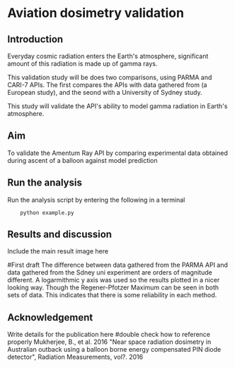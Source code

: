 # Aviation dosimetry validation

## Introduction

Everyday cosmic radiation enters the Earth's atmosphere, significant amount of this radiation is made up of gamma rays. 

This validation study will be does two comparisons, using PARMA and CARI-7 APIs. The first compares the APIs with data gathered from (a European study), and the seond with a University of Sydney study. 

This study will validate the API's ability to model gamma radiation in Earth's atmosphere.

## Aim

To validate the Amentum Ray API by comparing experimental data obtained during ascent of a balloon against model prediction

## Run the analysis

Run the analysis script by entering the following in a terminal

        python example.py

## Results and discussion

Include the main result image here

#First draft
The difference between data gathered from the PARMA API and data gathered from the Sdney uni experiment are orders of magnitude different. A logarmithmic y axis was used so the results plotted in a nicer looking way.
Though the Regener-Pfotzer Maximum can be seen in both sets of data. This indicates that there is some reliability in each method.

## Acknowledgement

Write details for the publication here 
#double check how to reference properly
Mukherjee, B., et al. 2016 "Near space radiation dosimetry in Australian outback using a balloon borne energy compensated PIN diode detector", Radiation Measurements, vol?. 2016